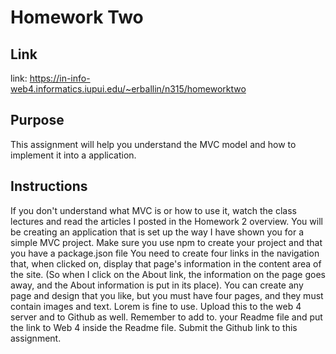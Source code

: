# Homework Two

## Link

link: https://in-info-web4.informatics.iupui.edu/~erballin/n315/homeworktwo

## Purpose

This assignment will help you understand the MVC model and how to implement it into a application.

## Instructions

If you don't understand what MVC is or how to use it, watch the class lectures and read the articles I posted in the Homework 2 overview.
You will be creating an application that is set up the way I have shown you for a simple MVC project.
Make sure you use npm to create your project and that you have a package.json file
You need to create four links in the navigation that, when clicked on, display that page's information in the content area of the site. (So when I click on the About link, the information on the page goes away, and the About information is put in its place).
You can create any page and design that you like, but you must have four pages, and they must contain images and text. Lorem is fine to use.
Upload this to the web 4 server and to Github as well. Remember to add to. your Readme file and put the link to Web 4 inside the Readme file.
Submit the Github link to this assignment.
